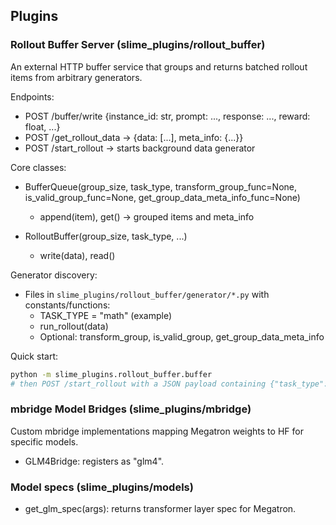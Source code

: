 ## Plugins

### Rollout Buffer Server (slime_plugins/rollout_buffer)

An external HTTP buffer service that groups and returns batched rollout items from arbitrary generators.

Endpoints:
- POST /buffer/write {instance_id: str, prompt: ..., response: ..., reward: float, ...}
- POST /get_rollout_data -> {data: [...], meta_info: {...}}
- POST /start_rollout -> starts background data generator

Core classes:
- BufferQueue(group_size, task_type, transform_group_func=None, is_valid_group_func=None, get_group_data_meta_info_func=None)
  - append(item), get() -> grouped items and meta_info

- RolloutBuffer(group_size, task_type, ...)
  - write(data), read()

Generator discovery:
- Files in `slime_plugins/rollout_buffer/generator/*.py` with constants/functions:
  - TASK_TYPE = "math" (example)
  - run_rollout(data)
  - Optional: transform_group, is_valid_group, get_group_data_meta_info

Quick start:
```bash
python -m slime_plugins.rollout_buffer.buffer
# then POST /start_rollout with a JSON payload containing {"task_type": "math", "num_repeat_per_sample": 4, ...}
```

### mbridge Model Bridges (slime_plugins/mbridge)

Custom mbridge implementations mapping Megatron weights to HF for specific models.

- GLM4Bridge: registers as "glm4".

### Model specs (slime_plugins/models)

- get_glm_spec(args): returns transformer layer spec for Megatron.

